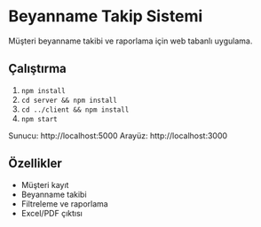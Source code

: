 # Beyanname Takip Sistemi

Müşteri beyanname takibi ve raporlama için web tabanlı uygulama.

## Çalıştırma

1. `npm install`
2. `cd server && npm install`
3. `cd ../client && npm install`
4. `npm start`

Sunucu: http://localhost:5000
Arayüz: http://localhost:3000

## Özellikler
- Müşteri kayıt
- Beyanname takibi
- Filtreleme ve raporlama
- Excel/PDF çıktısı
